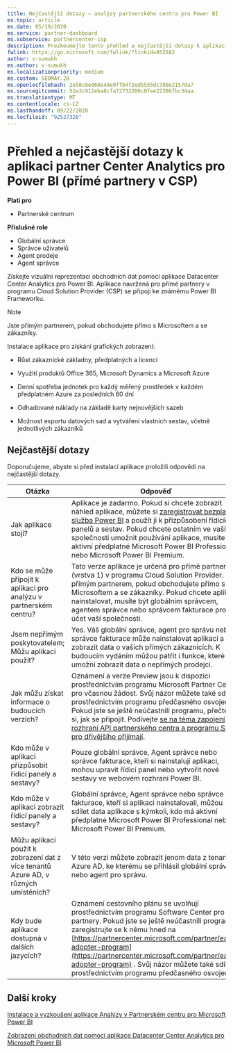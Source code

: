 ```yaml
---
title: Nejčastější dotazy – analýzy partnerského centra pro Power BI
ms.topic: article
ms.date: 05/19/2020
ms.service: partner-dashboard
ms.subservice: partnercenter-csp
description: Prozkoumejte tento přehled a nejčastější dotazy k aplikaci partner Center Analytics pro Power BI.
fwlink: https://go.microsoft.com/fwlink/?linkid=852582
author: v-sumukh
ms.author: v-sumukh
ms.localizationpriority: medium
ms.custom: SEOMAY.20
ms.openlocfilehash: 2e58c8ed68e40e9ffb4f2ed5555dc780e21570a7
ms.sourcegitcommit: 51e3c912eba8cfa72733206c0fee22386fbc34aa
ms.translationtype: MT
ms.contentlocale: cs-CZ
ms.lasthandoff: 09/22/2020
ms.locfileid: "92527328"
---
```

# <a name="overview-and-faqs-for-the-partner-center-analytics-app-for-power-bi-direct-partners-in-csp"></a>Přehled a nejčastější dotazy k aplikaci partner Center Analytics pro Power BI (přímé partnery v CSP)

**Platí pro**

- Partnerské centrum

**Příslušné role**

- Globální správce
- Správce uživatelů
- Agent prodeje
- Agent správce

Získejte vizuální reprezentaci obchodních dat pomocí aplikace Datacenter Center Analytics pro Power BI. Aplikace navržená pro přímé partnery v programu Cloud Solution Provider (CSP) se připojí ke známému Power BI Frameworku.

> [!NOTE]  
> Jste přímým partnerem, pokud obchodujete přímo s Microsoftem a se zákazníky.

Instalace aplikace pro získání grafických zobrazení:

- Růst zákaznické základny, předplatných a licencí

- Využití produktů Office 365, Microsoft Dynamics a Microsoft Azure

- Denní spotřeba jednotek pro každý měřený prostředek v každém předplatném Azure za posledních 60 dní

- Odhadované náklady na základě karty nejnovějších sazeb

- Možnost exportu datových sad a vytváření vlastních sestav, včetně jednotlivých zákazníků

## <a name="frequently-asked-questions"></a>Nejčastější dotazy

Doporučujeme, abyste si před instalací aplikace proložili odpovědi na nejčastější dotazy.

| **Otázka** | **Odpověď** |
| --- | ---------- |
| Jak aplikace stojí? | Aplikace je zadarmo. Pokud si chcete zobrazit náhled aplikace, můžete si [zaregistrovat bezplatnou služba Power BI](https://go.microsoft.com/fwlink/p/?linkid=845347) a použít ji k přizpůsobení řídicích panelů a sestav. Pokud chcete ostatním ve vaší společnosti umožnit používání aplikace, musíte mít aktivní předplatné Microsoft Power BI Professional nebo Microsoft Power BI Premium. |
| Kdo se může připojit k aplikaci pro analýzu v partnerském centru? | Tato verze aplikace je určená pro přímé partnery (vrstva 1) v programu Cloud Solution Provider. Jste přímým partnerem, pokud obchodujete přímo s Microsoftem a se zákazníky. Pokud chcete aplikaci nainstalovat, musíte být globálním správcem, agentem správce nebo správcem fakturace pro účet vaší společnosti. |
| Jsem nepřímým poskytovatelem; Můžu aplikaci použít? | Yes. Váš globální správce, agent pro správu nebo správce fakturace může nainstalovat aplikaci a zobrazit data o vašich přímých zákaznících. K budoucím vydáním můžou patřit i funkce, které vám umožní zobrazit data o nepřímých prodejci. |
| Jak můžu získat informace o budoucích verzích? | Oznámení a verze Preview jsou k dispozici prostřednictvím programu Microsoft Partner Center pro včasnou žádost. Svůj názor můžete také sdílet prostřednictvím programu předčasného osvojení. Pokud jste se ještě neúčastnili programu, přečtěte si, jak se připojit. Podívejte [se na téma zapojení rozhraní API partnerského centra a programu SDK pro dřívějšího přijímají](/partner-center/develop/early-adopter-program).  |
| Kdo může v aplikaci přizpůsobit řídicí panely a sestavy? | Pouze globální správce, Agent správce nebo správce fakturace, kteří si nainstalují aplikaci, mohou upravit řídicí panel nebo vytvořit nové sestavy ve webovém rozhraní Power BI. |
| Kdo může v aplikaci zobrazit řídicí panely a sestavy? | Globální správce, Agent správce nebo správce fakturace, kteří si aplikaci nainstalovali, můžou sdílet data aplikace s kýmkoli, kdo má aktivní předplatné Microsoft Power BI Professional nebo Microsoft Power BI Premium. |
| Můžu aplikaci použít k zobrazení dat z více tenantů Azure AD, v různých umístěních? | V této verzi můžete zobrazit jenom data z tenanta Azure AD, ke kterému se přihlásil globální správce nebo agent pro správu. | 
| Kdy bude aplikace dostupná v dalších jazycích? | Oznámení cestovního plánu se uvolňují prostřednictvím programu Software Center pro partnery. Pokud jste se ještě neúčastnili programu, zaregistrujte se k němu hned na [https://partnercenter.microsoft.com/partner/early-adopter-program](https://partnercenter.microsoft.com/partner/early-adopter-program) . Svůj názor můžete také sdílet prostřednictvím programu předčasného osvojení. | 



## <a name="next-steps"></a>Další kroky

[Instalace a vyzkoušení aplikace Analýzy v Partnerském centru pro Microsoft Power BI](power-bi-app-for-direct-partners-install.md)

[Zobrazení obchodních dat pomocí aplikace Datacenter Center Analytics pro Microsoft Power BI](power-bi-app-for-direct-partners-use.md)